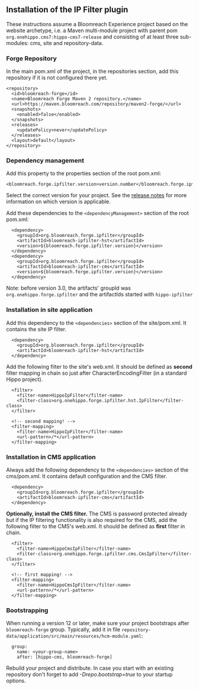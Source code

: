 <!--
  Copyright 2017-2024 Bloomreach

  Licensed under the Apache License, Version 2.0 (the "License");
  you may not use this file except in compliance with the License.
  You may obtain a copy of the License at

   https://www.apache.org/licenses/LICENSE-2.0

  Unless required by applicable law or agreed to in writing, software
  distributed under the License is distributed on an "AS IS" BASIS,
  WITHOUT WARRANTIES OR CONDITIONS OF ANY KIND, either express or implied.
  See the License for the specific language governing permissions and
  limitations under the License.
  -->
## Installation of the IP Filter plugin

These instructions assume a Bloomreach Experience project based on the website archetype, i.e. a Maven multi-module project 
with parent pom `org.onehippo.cms7:hippo-cms7-release` and consisting of at least three sub-modules: cms, site and repository-data.

### Forge Repository
In the main pom.xml of the project, in the repositories section, add this repository if it is not configured there yet. 

```
<repository>
  <id>bloomreach-forge</id>
  <name>Bloomreach Forge Maven 2 repository.</name>
  <url>https://maven.bloomreach.com/repository/maven2-forge/</url>
  <snapshots>
    <enabled>false</enabled>
  </snapshots>
  <releases>
    <updatePolicy>never</updatePolicy>
  </releases>
  <layout>default</layout>
</repository>
```

### Dependency management 
Add this property to the properties section of the root pom.xml:

    <bloomreach.forge.ipfilter.version>version.number</bloomreach.forge.ipfilter.version>

Select the correct version for your project. See the [release notes](release-notes.html) for more information on which 
version is applicable.

Add these dependencies to the `<dependencyManagement>` section of the root pom.xml:

```
  <dependency>
    <groupId>org.bloomreach.forge.ipfilter</groupId>
    <artifactId>bloomreach-ipfilter-hst</artifactId>
    <version>${bloomreach.forge.ipfilter.version}</version>
  </dependency>
  <dependency>
    <groupId>org.bloomreach.forge.ipfilter</groupId>
    <artifactId>bloomreach-ipfilter-cms</artifactId>
    <version>${bloomreach.forge.ipfilter.version}</version>
  </dependency>
```

<div class="alert alert-info">
    Note: before version 3.0, the artifacts' groupId was <code>org.onehippo.forge.ipfilter</code> and
    the artifactIds started with <code>hippo-ipfilter</code>
</div>

### Installation in site application

Add this dependency to the `<dependencies>` section of the site/pom.xml. It contains the site IP filter.

```
  <dependency>
    <groupId>org.bloomreach.forge.ipfilter</groupId>
    <artifactId>bloomreach-ipfilter-hst</artifactId>
  </dependency>
```

Add the following filter to the site's web.xml. It should be defined as **second** filter mapping in chain so just after 
CharacterEncodingFilter (in a standard Hippo project).

```  
  <filter>
    <filter-name>HippoIpFilter</filter-name>
    <filter-class>org.onehippo.forge.ipfilter.hst.IpFilter</filter-class>
  </filter>

  <!-- second mapping! -->
  <filter-mapping>
    <filter-name>HippoIpFilter</filter-name>
    <url-pattern>/*</url-pattern>
  </filter-mapping>
```

### Installation in CMS application

Always add the following dependency to the `<dependencies>` section of the cms/pom.xml. It contains default 
configuration and the CMS filter.

```
  <dependency>
    <groupId>org.bloomreach.forge.ipfilter</groupId>
    <artifactId>bloomreach-ipfilter-cms</artifactId>
  </dependency>
```

**Optionally, install the CMS filter.**
The CMS is password protected already but if the IP filtering functionality is also required for the CMS, add the 
following filter to the CMS's web.xml. It should be defined as **first** filter in chain.

```  
  <filter>
    <filter-name>HippoCmsIpFilter</filter-name>
    <filter-class>org.onehippo.forge.ipfilter.cms.CmsIpFilter</filter-class>
  </filter>

  <!-- first mapping! -->
  <filter-mapping>
    <filter-name>HippoCmsIpFilter</filter-name>
    <url-pattern>/*</url-pattern>
  </filter-mapping>
```

### Bootstrapping
When running a version 12 or later, make sure your project bootstraps after `bloomreach-forge` group. 
Typically, add it in file `repository-data/application/src/main/resources/hcm-module.yaml`:
```  
  group:
    name: <your-group-name>
    after: [hippo-cms, bloomreach-forge]
```  

Rebuild your project and distribute. In case you start with an existing repository don't forget to add *-Drepo.bootstrap=true*
to your startup options.

